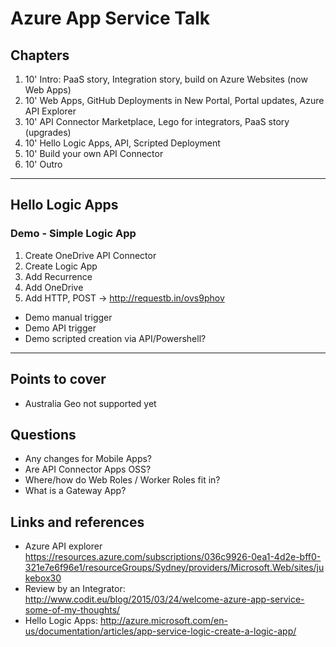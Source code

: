 # Azure App Service Talk

## Chapters
1. 10' Intro: PaaS story, Integration story, build on Azure Websites (now Web Apps)
2. 10' Web Apps, GitHub Deployments in New Portal, Portal updates, Azure API Explorer
3. 10' API Connector Marketplace, Lego for integrators, PaaS story (upgrades)
4. 10' Hello Logic Apps, API, Scripted Deployment
5. 10' Build your own API Connector
6. 10' Outro

-------------------------------------------------------------------------------
## Hello Logic Apps

### Demo - Simple Logic App
1. Create OneDrive API Connector
1. Create Logic App
1. Add Recurrence
1. Add OneDrive
1. Add HTTP, POST -> http://requestb.in/ovs9phov

* Demo manual trigger
* Demo API trigger
* Demo scripted creation via API/Powershell?
-------------------------------------------------------------------------------


## Points to cover
* Australia Geo not supported yet


## Questions
* Any changes for Mobile Apps?
* Are API Connector Apps OSS?
* Where/how do Web Roles / Worker Roles fit in?
* What is a Gateway App?


## Links and references
* Azure API explorer https://resources.azure.com/subscriptions/036c9926-0ea1-4d2e-bff0-321e7e6f96e1/resourceGroups/Sydney/providers/Microsoft.Web/sites/jukebox30
* Review by an Integrator: http://www.codit.eu/blog/2015/03/24/welcome-azure-app-service-some-of-my-thoughts/
* Hello Logic Apps: http://azure.microsoft.com/en-us/documentation/articles/app-service-logic-create-a-logic-app/
